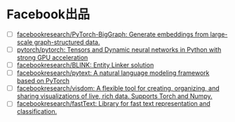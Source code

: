 # Facebook出品

- [ ] [facebookresearch/PyTorch-BigGraph: Generate embeddings from large-scale graph-structured data.](https://github.com/facebookresearch/PyTorch-BigGraph)
- [ ] [pytorch/pytorch: Tensors and Dynamic neural networks in Python with strong GPU acceleration](https://github.com/pytorch/pytorch)
- [ ] [facebookresearch/BLINK: Entity Linker solution](https://github.com/facebookresearch/BLINK)
- [ ] [facebookresearch/pytext: A natural language modeling framework based on PyTorch](https://github.com/facebookresearch/pytext)
- [ ] [facebookresearch/visdom: A flexible tool for creating, organizing, and sharing visualizations of live, rich data. Supports Torch and Numpy.](https://github.com/facebookresearch/visdom)
- [ ] [facebookresearch/fastText: Library for fast text representation and classification.](https://github.com/facebookresearch/fastText)
